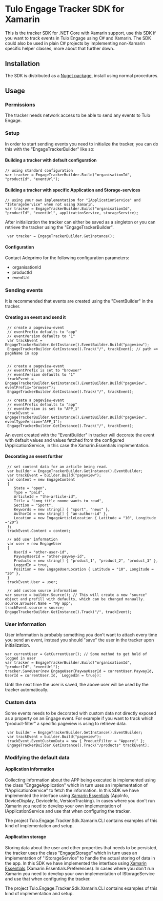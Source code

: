 # Tulo Engage Tracker SDK for Xamarin

This is the tracker SDK for .NET Core with Xamarin support, use this SDK if you want to track events in Tulo Engage using C# and Xamarin. The SDK could also be used in plain C# projects by implementing non-Xamarin specific helper classes, more about that further down..

## Installation

The SDK is distributed as a [Nuget package](https://www.nuget.org/packages/Adeprimo.Tulo.Engage.Tracker.Sdk.Xamarin), install using normal procedures.

## Usage

### Permissions

The tracker needs network access to be able to send any events to Tulo Engage.

### Setup

In order to start sending events you need to initialize the tracker, you can do this with the "EngageTrackerBuilder" like so:

#### Building a tracker with default configuration

```
// using standard configuration
var tracker = EngageTrackerBuilder.Build("organisationId", "productId", "eventUrl");
```

#### Building a tracker with specific Application and Storage-services

```
// using your own implementation for "IApplicationService" and "IStorageService" when not using Xamarin.
var tracker = EngageTrackerBuilder.Build("organisationId", "productId", "eventUrl", applicationService, storageService);
```

After initialization the tracker can either be saved as a singleton or you can retrieve the tracker using the "EngageTrackerBuilder".

```
 var tracker = EngageTrackerBuilder.GetInstance();
```

#### Configuration

Contact Adeprimo for the following configuration parameters:

* organisationId
* productId
* eventUrl

### Sending events

It is recommended that events are created using the "EventBuilder" in the tracker.

#### Creating an event and send it

```
 // create a pageview-event
 // eventPrefix defaults to "app"
 // eventVersion defaults to "1"
 var trackEvent = EngageTrackerBuilder.GetInstance().EventBuilder.Build("pageview");
 EngageTrackerBuilder.GetInstance().Track("/", trackEvent); // path => pageName in app


 // create a pageview-event
 // eventPrefix is set to "browser"
 // eventVersion defaults to "1"
 trackEvent = EngageTrackerBuilder.GetInstance().EventBuilder.Build("pageview", eventPrefix="browser");
 EngageTrackerBuilder.GetInstance().Track("/", trackEvent);

 // create a pageview-event
 // eventPrefix defaults to "app"
 // eventVersion is set to "APP_1"
 trackEvent = EngageTrackerBuilder.GetInstance().EventBuilder.Build("pageview", eventTypeVersion="APP_1");
 EngageTrackerBuilder.GetInstance().Track("/", trackEvent);
```

An event created with the "EventBuilder" in tracker will decorate the event with default values and values fetched from the configured IApplicationService, in this case the Xamarin.Essentials implementation.

#### Decorating an event further

```
 // set content data for an article being read.
 var builder = EngageTrackerBuilder.GetInstance().EventBuilder;
 var trackEvent = builder.Build("pageview");
 var content = new EngageContent
 {
    State = "open",
    Type = "paid",
    ArticleId = "the-article-id",
    Title = "Long title noone wants to read",
    Section = "Sport",
    Keywords = new string[] { "sport", "news" },
    AuthorId = new string[] { "an-author-id" },
    Location = new EngageArticleLocation { Latitude = "10", Longitude ="20"}
 };
 trackEvent.Content = content;

 // add user information
 var user = new EngageUser
 {
    UserId = "other-user-id",
    PaywayUserId = "other-payway-id",
    Products = new string[] { "product_1", "product_2", "product_3" },
    LoggedIn = true,
    Position = new EngageUserLocation { Latitude = "10", Longitude = "20" },
 }
 trackEvent.User = user;

 // add custom source information
var source = builder.Source(); // This will create a new "source" object and prefill with defaults, which can be changed manually.
source.Browser.Name = "My app";
trackEvent.source = source;
EngageTrackerBuilder.GetInstance().Track("/", trackEvent);
```

### User information

User information is probably something you don't want to attach every time you send an event, instead you should "save" the user in the tracker upon initialization.

```
var currentUser = GetCurrentUser(); // Some method to get hold of logged in user
var tracker = EngageTrackerBuilder.Build("organisationId", "productId", "eventUrl");
tracker.SaveUser(new EngageUser{PaywayUserId = currentUser.PaywayId, UserId = currentUser.Id,  LoggedIn = true}):
```

Until the next time the user is saved, the above user will be used by the tracker automatically.

### Custom data

Some events needs to be decorated with custom data not directly exposed as a property on an Engage event. For example if you want to track which "product-filter" a specific pageview is using to retrieve data.

```
 var builder = EngageTrackerBuilder.GetInstance().EventBuilder;
 var trackEvent = builder.Build("pageview");
 trackEvent.EventCustomData = new { ProductFilter = "Apparel" };
 EngageTrackerBuilder.GetInstance().Track("/products" trackEvent);
```

### Modifying the default data

#### Application information

Collecting information about the APP being executed is implemented using the class "EngageApplication" which in turn uses an implementation of "IApplicationService" to fetch the information. In this SDK we have implemented the interface using [Xamarin Essentials](https://www.nuget.org/packages/Xamarin.Essentials) (AppInfo, DeviceDisplay, DeviceInfo, VersionTracking). In cases where you don't run Xamarin you need to develop your own implementation of IApplicationService and use that when configuring the tracker.

The project Tulo.Engage.Tracker.Sdk.Xamarin.CLI contains examples of this kind of implementation and setup.

#### Application storage

Storing data about the user and other properties that needs to be persisted, the tracker uses the class "EngageStorage" which in turn uses an implementation of "IStorageService" to handle the actual storing of data in the app. In this SDK we have implemented the interface using [Xamarin Essentials](https://www.nuget.org/packages/Xamarin.Essentials) (Xamarin.Essentials.Preferences). In cases where you don't run Xamarin you need to develop your own implementation of IStorageService and use that when configuring the tracker.

The project Tulo.Engage.Tracker.Sdk.Xamarin.CLI contains examples of this kind of implementation and setup.
